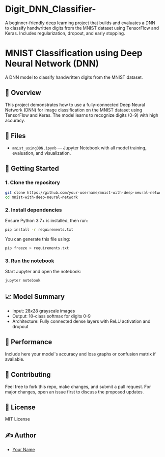 # Digit_DNN_Classifier-
A beginner-friendly deep learning project that builds and evaluates a DNN to classify handwritten digits from the MNIST dataset using TensorFlow and Keras. Includes regularization, dropout, and early stopping.
# MNIST Classification using Deep Neural Network (DNN)

A DNN model to classify handwritten digits from the MNIST dataset.

## 📌 Overview

This project demonstrates how to use a fully-connected Deep Neural Network (DNN) for image classification on the MNIST dataset using TensorFlow and Keras. The model learns to recognize digits (0–9) with high accuracy.

## 📂 Files

- `mnist_usingDDN.ipynb` — Jupyter Notebook with all model training, evaluation, and visualization.

## 🚀 Getting Started

### 1. Clone the repository

```bash
git clone https://github.com/your-username/mnist-with-deep-neural-network.git
cd mnist-with-deep-neural-network
```

### 2. Install dependencies

Ensure Python 3.7+ is installed, then run:

```bash
pip install -r requirements.txt
```

You can generate this file using:

```bash
pip freeze > requirements.txt
```

### 3. Run the notebook

Start Jupyter and open the notebook:

```bash
jupyter notebook
```

## 📈 Model Summary

- Input: 28x28 grayscale images
- Output: 10-class softmax for digits 0-9
- Architecture: Fully connected dense layers with ReLU activation and dropout

## 🧪 Performance

Include here your model's accuracy and loss graphs or confusion matrix if available.

## 🤝 Contributing

Feel free to fork this repo, make changes, and submit a pull request. For major changes, open an issue first to discuss the proposed updates.

## 📄 License

MIT License

## ✍️ Author

- [Your Name](https://github.com/your-username)
